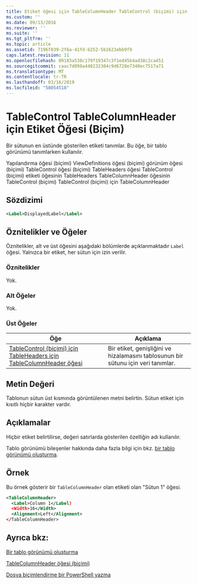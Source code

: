 ```yaml
---
title: Etiket öğesi için TableColumnHeader TableControl (biçimi) için | Microsoft Docs
ms.custom: ''
ms.date: 09/13/2016
ms.reviewer: ''
ms.suite: ''
ms.tgt_pltfrm: ''
ms.topic: article
ms.assetid: 7196f039-2f6a-41fd-b252-5b1623ebb9f9
caps.latest.revision: 11
ms.openlocfilehash: 09183a538c179f19347c3f1ed45b4ad38c2ca451
ms.sourcegitcommit: caac7d098a448232304c9d6728e7340ec7517a71
ms.translationtype: MT
ms.contentlocale: tr-TR
ms.lasthandoff: 03/16/2019
ms.locfileid: "58054518"
---
```

# <a name="label-element-for-tablecolumnheader-for-tablecontrol-format"></a>TableControl TableColumnHeader için Etiket Öğesi (Biçim)

Bir sütunun en üstünde gösterilen etiketi tanımlar. Bu öğe, bir tablo görünümü tanımlarken kullanılır.

Yapılandırma öğesi (biçimi) ViewDefinitions öğesi (biçimi) görünüm öğesi (biçimi) TableControl öğesi (biçimi) TableHeaders öğesi TableControl (biçimi) etiketi öğesinin TableHeaders TableColumnHeader öğesinin TableControl (biçimi) TableControl (biçimi) için TableColumnHeader

## <a name="syntax"></a>Sözdizimi

```xml
<Label>DisplayedLabel</Label>

```

## <a name="attributes-and-elements"></a>Öznitelikler ve Öğeler

Öznitelikler, alt ve üst öğesini aşağıdaki bölümlerde açıklanmaktadır `Label` öğesi. Yalnızca bir etiket, her sütun için izin verilir.

### <a name="attributes"></a>Öznitelikler

Yok.

### <a name="child-elements"></a>Alt Öğeler

Yok.

### <a name="parent-elements"></a>Üst Öğeler

|Öğe|Açıklama|
|-------------|-----------------|
|[TableControl (biçimi) için TableHeaders için TableColumnHeader öğesi](./tablecolumnheader-element-format.md)|Bir etiket, genişliğini ve hizalamasını tablosunun bir sütunu için veri tanımlar.|

## <a name="text-value"></a>Metin Değeri

Tablonun sütun üst kısmında görüntülenen metni belirtin. Sütun etiket için kısıtlı hiçbir karakter vardır.

## <a name="remarks"></a>Açıklamalar

Hiçbir etiket belirtilirse, değeri satırlarda gösterilen özelliğin adı kullanılır.

Tablo görünümü bileşenler hakkında daha fazla bilgi için bkz. [bir tablo görünümü oluşturma](./creating-a-table-view.md).

## <a name="example"></a>Örnek

Bu örnek gösterir bir `TableColumnHeader` olan etiketi olan "Sütun 1" öğesi.

```xml
<TableColumnHeader>
  <Label>Column 1</Label)
  <Width>16</Width>
  <Alignment>Left</Alignment>
</TableColumnHeader>
```

## <a name="see-also"></a>Ayrıca bkz:

[Bir tablo görünümü oluşturma](./creating-a-table-view.md)

[TableColumnHeader öğesi (biçimi)](./tablecolumnheader-element-format.md)

[Dosya biçimlendirme bir PowerShell yazma](./writing-a-powershell-formatting-file.md)
